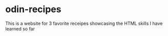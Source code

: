 # odin-recipes
This is a website for 3 favorite receipes showcasing the HTML skills I have learned so far
